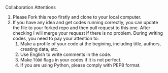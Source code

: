 Collaboration Attentions

1. Please Fork this repo firstly and clone to your local computer.
2. If you have any idea and get codes running correctly, you can update the file to your forked repo and then pull request to this one. After checking I will merge your request if there is no problem. During writing codes, you need to pay your attention to:
    1. Make a profile of your code at the begining, including title, authors, creating data, etc.
    2. Use English to write comments in the code.
    3. Make `TODO` flags in your codes if it is not perfect. 
    4. If you are using Python, please comply with PEP8 format.

